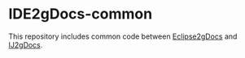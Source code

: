 # IDE2gDocs-common

This repository includes common code between [Eclipse2gDocs](https://github.com/danthe1st/Eclipse2GDocs) and [IJ2gDocs](https://github.com/danthe1st/IJ2GDocs).